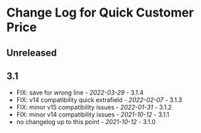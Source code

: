 # Change Log for Quick Customer Price

## Unreleased


## 3.1
- FIX: save for wrong line - *2022-03-29* - 3.1.4
- FIX: v14 compatibility quick extrafield - *2022-02-07* - 3.1.3
- FIX: minor v15 compatibility issues - *2022-01-31* - 3.1.2
- FIX: minor v14 compatibility issues - *2021-10-12* - 3.1.1
- no changelog up to this point - *2021-10-12* - 3.1.0
